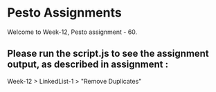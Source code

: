 # Pesto Assignments  

Welcome to Week-12, Pesto assignment - 60.

## Please run the script.js to see the assignment output, as described in assignment :
Week-12 > LinkedList-1 > "Remove Duplicates"